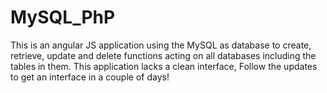 # MySQL_PhP

This is an angular JS application using the MySQL as database to create, retrieve, update and delete functions acting on all databases including the tables in them.
This application lacks a clean interface, Follow the updates to get an interface in a couple of days!
